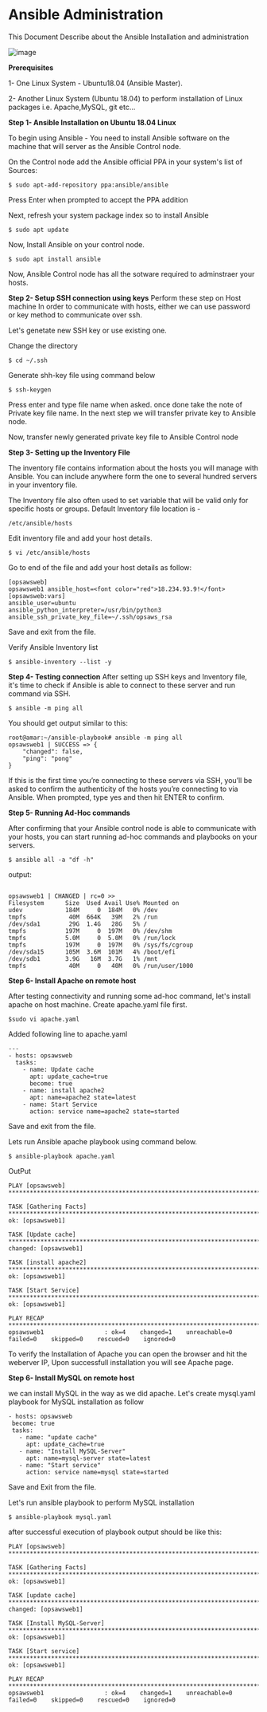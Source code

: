 # Ansible Administration
This Document Describe about the Ansible Installation and administration

![image](https://intellipaat.com/mediaFiles/2018/12/6-1.png)

**Prerequisites** 

1- One Linux System - Ubuntu18.04 (Ansible Master).

2- Another Linux System (Ubuntu 18.04) to perform installation of Linux packages i.e. Apache,MySQL, git etc...

**Step 1- Ansible Installation on Ubuntu 18.04 Linux**

To begin using Ansible - You need to install Ansible software on the machine that will server as the Ansible Control node.

On the Control node add the Ansible official PPA in your system's list of Sources:
```
$ sudo apt-add-repository ppa:ansible/ansible
```
Press Enter when prompted to accept the PPA addition

Next, refresh your system package index so to install Ansible
```
$ sudo apt update
```
Now, Install Ansible on your control node.
```
$ sudo apt install ansible
```

Now, Ansible Control node has all the sotware required to adminstraer your hosts.

**Step 2- Setup SSH connection using keys**
Perform these step on Host machine
In order to communicate with hosts, either we can use password or key method to communicate over ssh.

Let's genetate new SSH key or use existing one.

Change the directory
```
$ cd ~/.ssh 
```
Generate shh-key file using command below

```
$ ssh-keygen
```
 Press enter and type file name when asked.
 once done take the note of Private key file name. In the next step we will transfer private key to Ansible node.

 Now, transfer newly generated private key file to Ansible Control node 


**Step 3- Setting up the Inventory File**

The inventory file contains information about the hosts you will manage with Ansible. You can include anywhere form the one to several hundred servers in your inventory file.

The Inventory file also often used to set variable that will be valid only for specific hosts or groups. 
Default Inventory file location is - 
```
/etc/ansible/hosts
```
Edit inventory file and add your host details.

```
$ vi /etc/ansible/hosts
```
Go to end of the file and add your host details as follow:
```
[opsawsweb]
opsawsweb1 ansible_host=<font color="red">18.234.93.9!</font>
[opsawsweb:vars]
ansible_user=ubuntu
ansible_python_interpreter=/usr/bin/python3
ansible_ssh_private_key_file=~/.ssh/opsaws_rsa

```
Save and exit from the file.

Verify Ansible Inventory list
```
$ ansible-inventory --list -y
```

**Step 4- Testing connection**
After setting up SSH keys and Inventory file, it's time to check if Ansible is able to connect to these server and run command via SSH.

```
$ ansible -m ping all
```
You should get output similar to this:
```
root@amar:~/ansible-playbook# ansible -m ping all
opsawsweb1 | SUCCESS => {
    "changed": false,
    "ping": "pong"
}
```
If this is the first time you’re connecting to these servers via SSH, you’ll be asked to confirm the authenticity of the hosts you’re connecting to via Ansible. When prompted, type yes and then hit ENTER to confirm.

**Step 5- Running Ad-Hoc commands**

After confirming that your Ansible control node is able to communicate with your hosts, you can start running ad-hoc commands and playbooks on your servers.

```
$ ansible all -a "df -h"
```
output:

```

opsawsweb1 | CHANGED | rc=0 >>
Filesystem      Size  Used Avail Use% Mounted on
udev            184M     0  184M   0% /dev
tmpfs            40M  664K   39M   2% /run
/dev/sda1        29G  1.4G   28G   5% /
tmpfs           197M     0  197M   0% /dev/shm
tmpfs           5.0M     0  5.0M   0% /run/lock
tmpfs           197M     0  197M   0% /sys/fs/cgroup
/dev/sda15      105M  3.6M  101M   4% /boot/efi
/dev/sdb1       3.9G   16M  3.7G   1% /mnt
tmpfs            40M     0   40M   0% /run/user/1000

```
**Step 6- Install Apache on remote host**

After testing connectivity and running some ad-hoc command, let's install apache on host machine.
Create apache.yaml file first.

```
$sudo vi apache.yaml
```
Added following line to apache.yaml
```
---
- hosts: opsawsweb
  tasks:
    - name: Update cache
      apt: update_cache=true
      become: true
    - name: install apache2
      apt: name=apache2 state=latest
    - name: Start Service
      action: service name=apache2 state=started

```
Save and exit from the file.

Lets run Ansible apache playbook using command below.
```
$ ansible-playbook apache.yaml
```
OutPut

```
PLAY [opsawsweb] **************************************************************************************************************

TASK [Gathering Facts] ********************************************************************************************************
ok: [opsawsweb1]

TASK [Update cache] ***********************************************************************************************************
changed: [opsawsweb1]

TASK [install apache2] ********************************************************************************************************
ok: [opsawsweb1]

TASK [Start Service] **********************************************************************************************************
ok: [opsawsweb1]

PLAY RECAP ********************************************************************************************************************
opsawsweb1                 : ok=4    changed=1    unreachable=0    failed=0    skipped=0    rescued=0    ignored=0

```
To verify the Installation of Apache you can open the browser and hit the weberver IP, Upon successfull installation you will see Apache page.

**Step 6- Install MySQL on remote host**

we can install MySQL in the way as we did apache. Let's create mysql.yaml playbook for MySQL installation as follow
 ```
 - hosts: opsawsweb
  become: true
  tasks:
    - name: "update cache"
      apt: update_cache=true
    - name: "Install MySQL-Server"
      apt: name=mysql-server state=latest
    - name: "Start service"
      action: service name=mysql state=started

```
Save and Exit from the file.

Let's run ansible playbook to perform MySQL installation

```
$ ansible-playbook mysql.yaml

```
after successful execution of playbook output should be like this:

```
PLAY [opsawsweb] **************************************************************************************************************

TASK [Gathering Facts] ********************************************************************************************************
ok: [opsawsweb1]

TASK [update cache] ***********************************************************************************************************
changed: [opsawsweb1]

TASK [Install MySQL-Server] ***************************************************************************************************
ok: [opsawsweb1]

TASK [Start service] **********************************************************************************************************
ok: [opsawsweb1]

PLAY RECAP ********************************************************************************************************************
opsawsweb1                 : ok=4    changed=1    unreachable=0    failed=0    skipped=0    rescued=0    ignored=0



```
